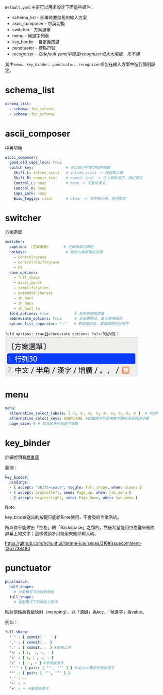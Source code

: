 `default.yaml`主要可以用來設定下面這些組件：

- schema_list - 部署時要啟用的輸入方案
- ascii_composer - 中英切換
- switcher - 方案選單
- menu - 候選字列表
- key_binder - 自定義按鍵
- punctuator - 標點符號
- *recognizer - 在default.yaml中設定recognizer沒太大用處，先不講*

其中`menu`、`key_binder`、`punctuator`、`recognizer`都能在輸入方案中進行個別設定。

# schema_list

```yaml
schema_list:
  - schema: foo_schema1
  - schema: foo_schema2
```

# ascii_composer

中英切換

```yaml
ascii_composer:
  good_old_caps_lock: true
  switch_key:               # 可以進行中英切換的按鍵
    Shift_L: inline_ascii   # inline_ascii -> 保留輸入碼
    Shift_R: commit_text    # commit_text -> 先上屏候選字，再切英文
    Control_L: noop         # noop -> 不能切英文
    Control_R: noop
    Caps_Lock: noop
    Eisu_toggle: clear      # clear -> 清空輸入碼，再切英文
```

# switcher

方案選單

```yaml
switcher:
  caption: 〔方案選單〕      # 方案選單的標題
  hotkeys:                  # 開啟方案選單的按鍵
    - Control+grave
    - Control+Shift+grave
    - F4
  save_options:
    - full_shape
    - ascii_punct
    - simplification
    - extended_charset
    - zh_hant
    - zh_hans
    - zh_hant_tw
  fold_options: true            # 是否將開關摺疊
  abbreviate_options: true      # 若摺疊的話，是否使用縮寫
  option_list_separator: '／'   # 若摺疊的話，每個開關的分隔符
```

`fold_options: true`且`abbreviate_options: false`的示例：
![](../img/switcher_fold_noAbbrev.png)

# menu

```yaml
menu:
  alternative_select_labels: [ ①, ②, ③, ④, ⑤, ⑥, ⑦, ⑧, ⑨ ]  # 修改候選標籤
  alternative_select_keys: ASDFGHJKL #如編碼字符佔用數字鍵則須另設選字鍵
  page_size: 9 # 每頁最多的候選字個數
```

# key_binder

詳細說明看[標準庫](https://github.com/LEOYoon-Tsaw/Rime_collections/blob/master/Rime_description.md#%E5%85%AB%E5%85%B6%E5%AE%83)

範例：
```yaml
key_binder:
  bindings:
  - { accept: "Shift+space", toggle: full_shape, when: always }
  - { accept: bracketleft, send: Page_Up, when: has_menu }
  - { accept: bracketright, send: Page_Down, when: has_menu }
```

> [!Note]
> key_binder送出的按鍵只能給Rime使用，不會發給作業系統。
> 
> 所以你不能做出「空格」轉「Backspace」之類的，然後希望能用空格鍵來刪除屏幕上的文字；這樣做頂多只能用來刪除輸入碼。
>
> https://github.com/hchunhui/librime-lua/issues/216#issuecomment-1357738480

# punctuator

```yaml
punctuator:
  half_shape:
    # 半型模式下的映射關係
  full_shape:
    # 全型模式下的映射去關係
```

映射關係為數組映射（mapping），以「源碼」為key，「候選字」為value。

例如：
```yaml
full_shape:
  ' ' : { commit: '　' }
  ',' : { commit: ， }
  '.' : { commit: 。 } #直接上屏
  '<' : [ 《, 〈, «, ‹ ]
  '>' : [ 》, 〉, », › ]
  '/' : [ ／, ÷ ] #多個候選字
  '''' : { pair: [ '‘', '’' ] } #以pair表示多個候選字
  '"' : { pair: [ '“', '”' ] }
  '_' : ——
  '+' : ＋
  '=' : ＝ #單個候選字
```